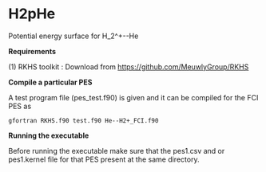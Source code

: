 # H2pHe
Potential energy surface for H_2^+--He

**Requirements**

(1) RKHS toolkit : Download from https://github.com/MeuwlyGroup/RKHS

**Compile a particular PES**

A test program file (pes_test.f90) is given and it can be compiled for the FCI PES as

`gfortran RKHS.f90 test.f90 He--H2+_FCI.f90`

**Running the executable**

Before running the executable make sure that the pes1.csv and or pes1.kernel file for that PES present at the same directory.
